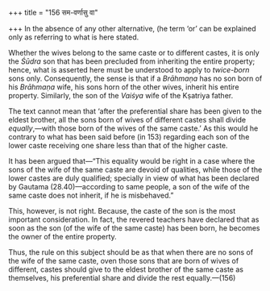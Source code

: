+++
title = "156 सम-वर्णासु वा"

+++
In the absence of any other alternative, (he term ‘or’ can be explained
only as referring to what is here stated.

Whether the wives belong to the same caste or to different castes, it is
only the *Śūdra* son that has been precluded from inheriting the entire
property; hence, what is asserted here must be understood to apply to
*twice-born* sons only. Consequently, the sense is that if a *Brāhmaṇa*
has no son born of his *Brāhmaṇa* wife, his sons horn of the other
wives, inherit his entire property. Similarly, the son of the *Vaiśya*
wife of the Kṣatriya father.

The text cannot mean that ‘after the preferential share has been given
to the eldest brother, all the sons born of wives of different castes
shall divide *equally*,—with those born of the wives of the same caste.’
As this would he contrary to what has been said before (in 153)
regarding each son of the lower caste receiving one share less than that
of the higher caste.

It has been argued that—“This equality would be right in a case where
the sons of the wife of the same caste are devoid of qualities, while
those of the lower castes are duly qualified; specially in view of what
has been declared by Gautama (28.40)—according to same people, a son of
the wife of the same caste does not inherit, if he is misbehaved.”

This, however, is not right. Because, the caste of the son is the most
important consideration. In fact, the revered teachers have declared
that as soon as the son (of the wife of the same caste) has been born,
he becomes the owner of the entire property.

Thus, the rule on this subject should be as that when there are no sons
of the wife of the same caste, oven those sons that are born of wives of
different, castes should give to the eldest brother of the same caste as
themselves, his preferential share and divide the rest equally.—(156)


